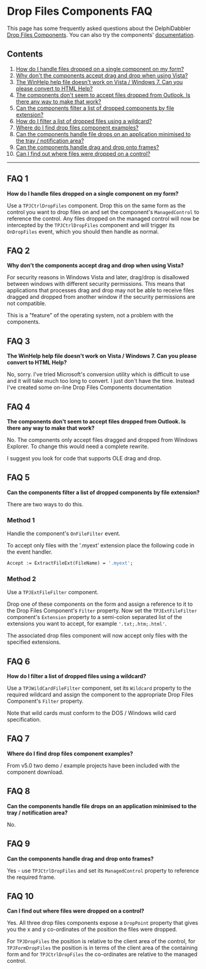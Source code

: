 # Drop Files Components FAQ

This page has some frequently asked questions about the DelphiDabbler [Drop Files Components](https://delphidabbler.com/software/dropfiles). You can also try the components' [documentation](https://delphidabbler.com/url/dropfiles-docs).

## Contents

1. [How do I handle files dropped on a single component on my form?](#faq-1)
2. [Why don't the components accept drag and drop when using Vista?](#faq-2)
3. [The WinHelp help file doesn't work on Vista / Windows 7. Can you please convert to HTML Help?](#faq-3)
4. [The components don't seem to accept files dropped from Outlook. Is there any way to make that work?](#faq-4)
5. [Can the components filter a list of dropped components by file extension?](#faq-5)
6. [How do I filter a list of dropped files using a wildcard?](#faq-6)
7. [Where do I find drop files component examples?](#faq-7)
8. [Can the components handle file drops on an application minimised to the tray / notification area?](#faq-8)
9. [Can the components handle drag and drop onto frames?](#faq-9)
10. [Can I find out where files were dropped on a control?](#faq-10)

----

## FAQ 1

**How do I handle files dropped on a single component on my form?**

Use a `TPJCtrlDropFiles` component. Drop this on the same form as the control you want to drop files on and set the component's `ManagedControl` to reference the control. Any files dropped on the managed control will now be intercepted by the `TPJCtrlDropFiles` component and will trigger its `OnDropFiles` event, which you should then handle as normal.

## FAQ 2

**Why don't the components accept drag and drop when using Vista?**

For security reasons in Windows Vista and later, drag/drop is disallowed between windows with different security permissions. This means that applications that processes drag and drop may not be able to receive files dragged and dropped from another window if the security permissions are not compatible.

This is a "feature" of the operating system, not a problem with the components.

## FAQ 3

**The WinHelp help file doesn't work on Vista / Windows 7. Can you please convert to HTML Help?**

No, sorry. I've tried Microsoft's conversion utility which is difficult to use and it will take much too long to convert. I just don't have the time. Instead I've created some on-line Drop Files Components documentation

## FAQ 4

**The components don't seem to accept files dropped from Outlook. Is there any way to make that work?**

No. The components only accept files dragged and dropped from Windows Explorer. To change this would need a complete rewrite.

I suggest you look for code that supports OLE drag and drop.

## FAQ 5

**Can the components filter a list of dropped components by file extension?**

There are two ways to do this.

### Method 1

Handle the component's `OnFileFilter` event.

To accept only files with the '.myext' extension place the following code in the event handler.

```pascal
Accept := ExtractFileExt(FileName) = '.myext';
```

### Method 2

Use a `TPJExtFileFilter` component.

Drop one of these components on the form and assign a reference to it to the Drop Files Component's `Filter` property. Now set the `TPJExtFileFilter` component's `Extension` property to a semi-colon separated list of the extensions you want to accept, for example `'.txt;.htm;.html'`.

The associated drop files component will now accept only files with the specified extensions.

## FAQ 6

**How do I filter a list of dropped files using a wildcard?**

Use a `TPJWildCardFileFilter` component, set its `Wildcard` property to the required wildcard and assign the component to the appropriate Drop Files Component's `Filter` property.

Note that wild cards must conform to the DOS / Windows wild card specification.

## FAQ 7

**Where do I find drop files component examples?**

From v5.0 two demo / example projects have been included with the component download.

## FAQ 8

**Can the components handle file drops on an application minimised to the tray / notification area?**

No.

## FAQ 9

**Can the components handle drag and drop onto frames?**

Yes - use `TPJCtrlDropFiles` and set its `ManagedControl` property to reference the required frame.

## FAQ 10

**Can I find out where files were dropped on a control?**

Yes. All three drop files components expose a `DropPoint` property that gives you the x and y co-ordinates of the position the files were dropped.

For `TPJDropFiles` the position is relative to the client area of the control, for `TPJFormDropFiles` the position is in terms of the client area of the containing form and for `TPJCtrlDropFiles` the co-ordinates are relative to the managed control.

